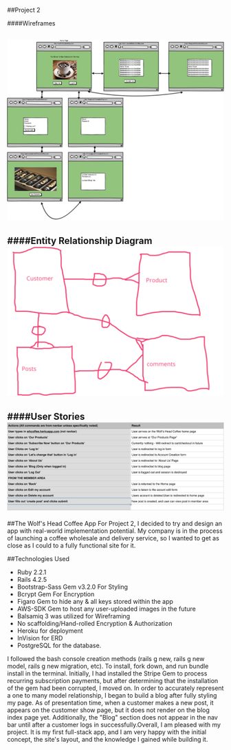 ##Project 2




####Wireframes

![](app/assets/images/whcoffee.jpg)
-
####Entity Relationship Diagram
![](app/assets/images/erd.jpg)
-
####User Stories
![](app/assets/images/userstories.jpg)
-
##The Wolf's Head Coffee App 
For Project 2, I decided to try and design an app with real-world implementation potential. My company is in the process of launching a coffee wholesale and delivery service, so I wanted to get as close as I could to a fully functional site for it. 

##Technologies Used
* Ruby 2.2.1
* Rails 4.2.5
* Bootstrap-Sass Gem v3.2.0 For Styling
* Bcrypt Gem For Encryption
* Figaro Gem to hide any & all keys stored within the app
* AWS-SDK Gem to host any user-uploaded images in the future
* Balsamiq 3 was utilized for Wireframing
* No scaffolding/Hand-rolled Encryption & Authorization
* Heroku for deployment
* InVision for ERD
* PostgreSQL for the database.

I followed the bash console creation methods (rails g new, rails g new model, rails g new migration, etc). To install, fork down, and run bundle install in the terminal. Initially, I had installed the Stripe Gem to process recurring subscription payments, but after determining that the installation of the gem had been corrupted, I moved on. In order to accurately represent a one to many model relationship, I began to build a blog after fully styling my page. As of presentation time, when a customer makes a new post, it appears on the customer show page, but it does not render on the blog index page yet. Additionally, the "Blog" section does not appear in the nav bar until after a customer logs in successfully.Overall, I am pleased with my project. It is my first full-stack app, and I am very happy with the initial concept, the site's layout, and the knowledge I gained while building it. 